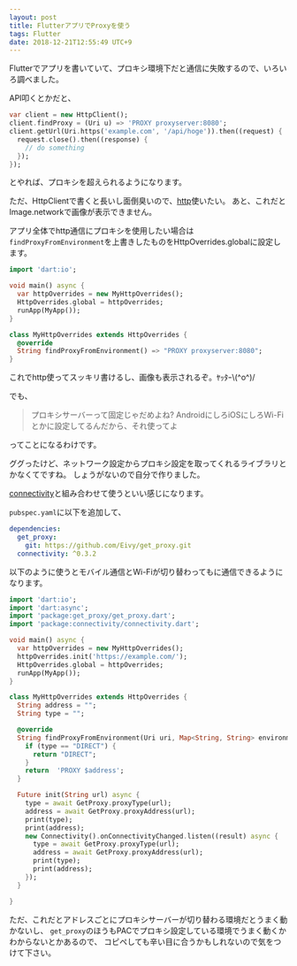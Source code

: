 ```yaml
---
layout: post
title: FlutterアプリでProxyを使う
tags: Flutter
date: 2018-12-21T12:55:49 UTC+9
---
```

Flutterでアプリを書いていて、プロキシ環境下だと通信に失敗するので、いろいろ調べました。


API叩くとかだと、

```dart
var client = new HttpClient();
client.findProxy = (Uri u) => 'PROXY proxyserver:8080';
client.getUrl(Uri.https('example.com', '/api/hoge')).then((request) {
  request.close().then((response) {
    // do something
  });
});
```

とやれば、プロキシを超えられるようになります。

ただ、HttpClientで書くと長いし面倒臭いので、[http](https://pub.dartlang.org/packages/http)使いたい。
あと、これだとImage.networkで画像が表示できません。

アプリ全体でhttp通信にプロキシを使用したい場合は `findProxyFromEnvironment`を上書きしたものをHttpOverrides.globalに設定します。

```dart
import 'dart:io';

void main() async {
  var httpOverrides = new MyHttpOverrides();
  HttpOverrides.global = httpOverrides;
  runApp(MyApp());
}

class MyHttpOverrides extends HttpOverrides {
  @override
  String findProxyFromEnvironment() => "PROXY proxyserver:8080";
}
```

これでhttp使ってスッキリ書けるし、画像も表示されるぞ。ﾔｯﾀｰ\\(^o^)/

でも、

> プロキシサーバーって固定じゃだめよね?
> AndroidにしろiOSにしろWi-Fiとかに設定してるんだから、それ使ってよ

ってことになるわけです。

ググったけど、ネットワーク設定からプロキシ設定を取ってくれるライブラリとかなくてですね。
しょうがないので自分で作りました。

<div class="github-card" data-github="Eivy/get_proxy" data-width="400" data-height="" data-theme="default"></div>
<script src="//cdn.jsdelivr.net/github-cards/latest/widget.js"></script>

[connectivity](https://pub.dartlang.org/packages/connectivity)と組み合わせて使うといい感じになります。

`pubspec.yaml`に以下を追加して、

```yaml
dependencies:
  get_proxy:
    git: https://github.com/Eivy/get_proxy.git
  connectivity: ^0.3.2
```

以下のように使うとモバイル通信とWi-Fiが切り替わってもに通信できるようになります。

```dart
import 'dart:io';
import 'dart:async';
import 'package:get_proxy/get_proxy.dart';
import 'package:connectivity/connectivity.dart';

void main() async {
  var httpOverrides = new MyHttpOverrides();
  httpOverrides.init('https://example.com/');
  HttpOverrides.global = httpOverrides;
  runApp(MyApp());
}

class MyHttpOverrides extends HttpOverrides {
  String address = "";
  String type = "";

  @override
  String findProxyFromEnvironment(Uri uri, Map<String, String> environment) {
    if (type == "DIRECT") {
      return "DIRECT";
    }
    return  'PROXY $address';
  }

  Future init(String url) async {
    type = await GetProxy.proxyType(url);
    address = await GetProxy.proxyAddress(url);
    print(type);
    print(address);
    new Connectivity().onConnectivityChanged.listen((result) async {
      type = await GetProxy.proxyType(url);
      address = await GetProxy.proxyAddress(url);
      print(type);
      print(address);
    });
  }

}
```

ただ、これだとアドレスごとにプロキシサーバーが切り替わる環境だとうまく動かないし、
`get_proxy`のほうもPACでプロキシ設定している環境でうまく動くかわからないとかあるので、
コピペしても辛い目に合うかもしれないので気をつけて下さい。
